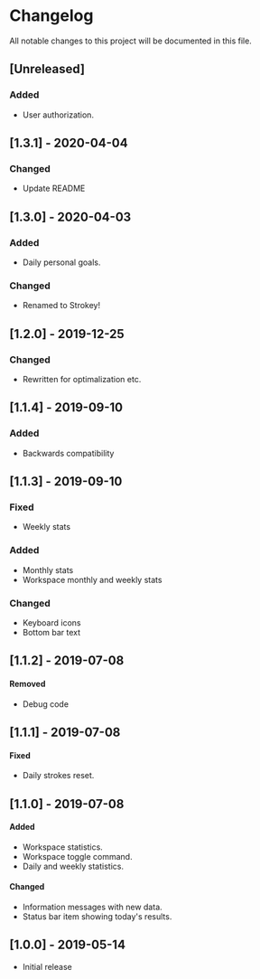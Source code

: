 # Changelog
All notable changes to this project will be documented in this file.

## [Unreleased]
### Added
- User authorization.

## [1.3.1] - 2020-04-04
### Changed
- Update README

## [1.3.0] - 2020-04-03
### Added
- Daily personal goals.

### Changed
- Renamed to Strokey!

## [1.2.0] - 2019-12-25
### Changed
- Rewritten for optimalization etc.

## [1.1.4] - 2019-09-10
### Added
- Backwards compatibility

## [1.1.3] - 2019-09-10
### Fixed
- Weekly stats

### Added
- Monthly stats
- Workspace monthly and weekly stats

### Changed
- Keyboard icons
- Bottom bar text

## [1.1.2] - 2019-07-08
#### Removed
- Debug code

## [1.1.1] - 2019-07-08
#### Fixed
- Daily strokes reset.

## [1.1.0] - 2019-07-08
#### Added
- Workspace statistics.
- Workspace toggle command.
- Daily and weekly statistics.
#### Changed
- Information messages with new data.
- Status bar item showing today's results.

## [1.0.0] - 2019-05-14
- Initial release
